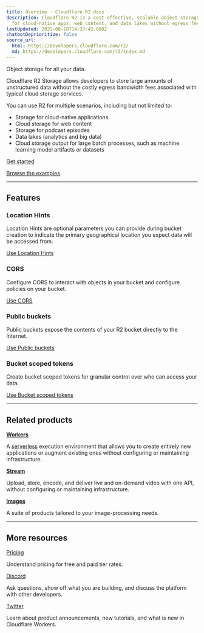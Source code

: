 ```yaml
---
title: Overview · Cloudflare R2 docs
description: Cloudflare R2 is a cost-effective, scalable object storage solution
  for cloud-native apps, web content, and data lakes without egress fees.
lastUpdated: 2025-08-18T14:27:42.000Z
chatbotDeprioritize: false
source_url:
  html: https://developers.cloudflare.com/r2/
  md: https://developers.cloudflare.com/r2/index.md
---
```


Object storage for all your data.

Cloudflare R2 Storage allows developers to store large amounts of unstructured data without the costly egress bandwidth fees associated with typical cloud storage services.

You can use R2 for multiple scenarios, including but not limited to:

* Storage for cloud-native applications
* Cloud storage for web content
* Storage for podcast episodes
* Data lakes (analytics and big data)
* Cloud storage output for large batch processes, such as machine learning model artifacts or datasets

[Get started](https://developers.cloudflare.com/r2/get-started/)

[Browse the examples](https://developers.cloudflare.com/r2/examples/)

***

## Features

### Location Hints

Location Hints are optional parameters you can provide during bucket creation to indicate the primary geographical location you expect data will be accessed from.

[Use Location Hints](https://developers.cloudflare.com/r2/reference/data-location/#location-hints)

### CORS

Configure CORS to interact with objects in your bucket and configure policies on your bucket.

[Use CORS](https://developers.cloudflare.com/r2/buckets/cors/)

### Public buckets

Public buckets expose the contents of your R2 bucket directly to the Internet.

[Use Public buckets](https://developers.cloudflare.com/r2/buckets/public-buckets/)

### Bucket scoped tokens

Create bucket scoped tokens for granular control over who can access your data.

[Use Bucket scoped tokens](https://developers.cloudflare.com/r2/api/tokens/)

***

## Related products

**[Workers](https://developers.cloudflare.com/workers/)**

A [serverless](https://www.cloudflare.com/learning/serverless/what-is-serverless/) execution environment that allows you to create entirely new applications or augment existing ones without configuring or maintaining infrastructure.

**[Stream](https://developers.cloudflare.com/stream/)**

Upload, store, encode, and deliver live and on-demand video with one API, without configuring or maintaining infrastructure.

**[Images](https://developers.cloudflare.com/images/)**

A suite of products tailored to your image-processing needs.

***

## More resources

[Pricing](https://developers.cloudflare.com/r2/pricing)

Understand pricing for free and paid tier rates.

[Discord](https://discord.cloudflare.com)

Ask questions, show off what you are building, and discuss the platform with other developers.

[Twitter](https://x.com/cloudflaredev)

Learn about product announcements, new tutorials, and what is new in Cloudflare Workers.
